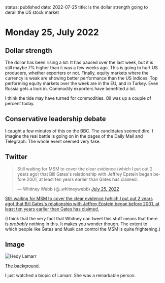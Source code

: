 status: published
date: 2022-07-25
title: Is the dollar strength going to derail the US stock market

# Monday 25, July 2022

## Dollar strength

The dollar has been rising a lot. 
It has paused over the last week, but it is still maybe 7% higher than it was a few weeks ago.
This is going to hurt US producers, whether exporters or not.
Finally, equity markets where the currency is weak are showing better performance than the US indices.
Top performing equity markets over the week are in the EU, and in Turkey. 
Even Russia gets a look in.
Commodity exporters have benefited a lot.

I think the tide may have turned for commodities. Oil was up a couple of percent today.


## Conservative leadership debate

I caught a few minutes of this on the BBC.
The candidates seemed dire.
I imagine the real battle is going on in the pages of the Daily Mail and Telegraph.
The whole event seemed very fake.

## Twitter

<blockquote class="twitter-tweet"><p lang="en" dir="ltr">Still waiting for MSM to cover the clear evidence (which I put out 2 years ago) that Bill Gates&#39;s relationship with Jeffrey Epstein began before 2001, at least ten years earlier than Gates has claimed.</p>&mdash; Whitney Webb (@_whitneywebb) <a href="https://twitter.com/_whitneywebb/status/1551583123170795522?ref_src=twsrc%5Etfw">July 25, 2022</a></blockquote> <script async src="https://platform.twitter.com/widgets.js" charset="utf-8"></script> 

[Still waiting for MSM to cover the clear evidence (which I put out 2 years ago) that Bill Gates's relationship with Jeffrey Epstein began before 2001, at least ten years earlier than Gates has claimed.](https://twitter.com/_whitneywebb/status/1551583123170795522?s=20&t=WnUDXkLCOWnq464uG6I8lg)

(I think that the very fact that Whitney can tweet this stuff means that there is _probably_ nothing in this. It makes you wonder though.
The extent to which people like Gates and Musk can control the MSM is quite frightening.)

## Image

![Hedy Lamarr](https://www.thehairpin.com/wp-content/uploads/2013/08/0wVz_ZV7iFuOsEX-_.jpg)

[The background.](https://www.thehairpin.com/2013/08/scandals-of-classic-hollywood-the-ecstasy-of-hedy-lamarr/)

I just watched a biopic of Lamarr. She was a remarkable person. 